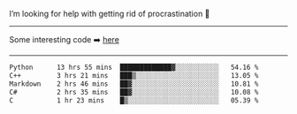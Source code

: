 I’m looking for help with getting rid of procrastination 🤔

-----

Some interesting code :arrow_right: [here](https://github.com/zhen8838/playground)

-----

<!--START_SECTION:waka-->

```txt
Python      13 hrs 55 mins  █████████████▓░░░░░░░░░░░   54.16 %
C++         3 hrs 21 mins   ███▒░░░░░░░░░░░░░░░░░░░░░   13.05 %
Markdown    2 hrs 46 mins   ██▓░░░░░░░░░░░░░░░░░░░░░░   10.81 %
C#          2 hrs 35 mins   ██▓░░░░░░░░░░░░░░░░░░░░░░   10.08 %
C           1 hr 23 mins    █▒░░░░░░░░░░░░░░░░░░░░░░░   05.39 %
```

<!--END_SECTION:waka-->

<!--
**zhen8838/zhen8838** is a ✨ _special_ ✨ repository because its `README.md` (this file) appears on your GitHub profile.

Here are some ideas to get you started:

- 🔭 I’m currently working on ...
- 🌱 I’m currently learning ...
- 👯 I’m looking to collaborate on ...
 ...
- 💬 Ask me about ...
- 📫 How to reach me: ...
- 😄 Pronouns: ...
- ⚡ Fun fact: ...
-->
